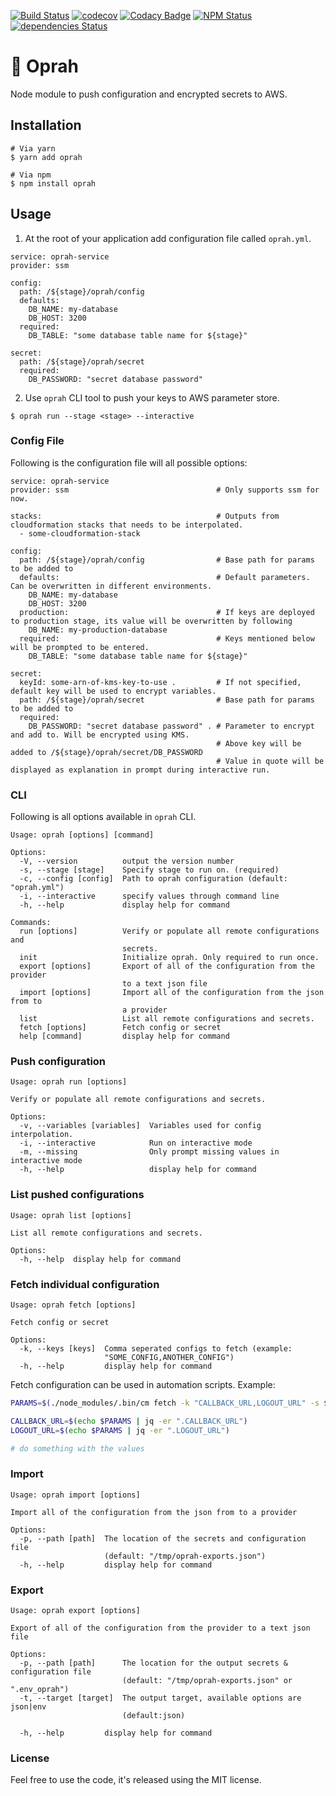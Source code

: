 [![Build Status][github-actions-image]][github-actions-url]
[![codecov](https://codecov.io/gh/ACloudGuru/oprah/branch/master/graph/badge.svg)](https://codecov.io/gh/ACloudGuru/oprah)
[![Codacy Badge][codacy-image]][codacy-url]
[![NPM Status][npm-image]][npm-url]
[![dependencies Status][dependencies-image]][dependencies-url]


# 🐝 Oprah

Node module to push configuration and encrypted secrets to AWS.

## Installation

```
# Via yarn
$ yarn add oprah

# Via npm
$ npm install oprah
```

## Usage

1. At the root of your application add configuration file called `oprah.yml`.

```
service: oprah-service
provider: ssm

config:
  path: /${stage}/oprah/config
  defaults:
    DB_NAME: my-database
    DB_HOST: 3200
  required:
    DB_TABLE: "some database table name for ${stage}"

secret:
  path: /${stage}/oprah/secret
  required:
    DB_PASSWORD: "secret database password"
```

2. Use `oprah` CLI tool to push your keys to AWS parameter store.

```
$ oprah run --stage <stage> --interactive
```

### Config File

Following is the configuration file will all possible options:


```
service: oprah-service
provider: ssm                                 # Only supports ssm for now.

stacks:                                       # Outputs from cloudformation stacks that needs to be interpolated.
  - some-cloudformation-stack

config:
  path: /${stage}/oprah/config                # Base path for params to be added to
  defaults:                                   # Default parameters. Can be overwritten in different environments.
    DB_NAME: my-database
    DB_HOST: 3200
  production:                                 # If keys are deployed to production stage, its value will be overwritten by following
    DB_NAME: my-production-database
  required:                                   # Keys mentioned below will be prompted to be entered.
    DB_TABLE: "some database table name for ${stage}"

secret:
  keyId: some-arn-of-kms-key-to-use .         # If not specified, default key will be used to encrypt variables.
  path: /${stage}/oprah/secret                # Base path for params to be added to
  required:
    DB_PASSWORD: "secret database password" . # Parameter to encrypt and add to. Will be encrypted using KMS.
                                              # Above key will be added to /${stage}/oprah/secret/DB_PASSWORD
                                              # Value in quote will be displayed as explanation in prompt during interactive run.
```

### CLI

Following is all options available in `oprah` CLI.

```
Usage: oprah [options] [command]

Options:
  -V, --version          output the version number
  -s, --stage [stage]    Specify stage to run on. (required)
  -c, --config [config]  Path to oprah configuration (default: "oprah.yml")
  -i, --interactive      specify values through command line
  -h, --help             display help for command

Commands:
  run [options]          Verify or populate all remote configurations and
                         secrets.
  init                   Initialize oprah. Only required to run once.
  export [options]       Export of all of the configuration from the provider
                         to a text json file
  import [options]       Import all of the configuration from the json from to
                         a provider
  list                   List all remote configurations and secrets.
  fetch [options]        Fetch config or secret
  help [command]         display help for command
```

### Push configuration

```
Usage: oprah run [options]

Verify or populate all remote configurations and secrets.

Options:
  -v, --variables [variables]  Variables used for config interpolation.
  -i, --interactive            Run on interactive mode
  -m, --missing                Only prompt missing values in interactive mode
  -h, --help                   display help for command
```

### List pushed configurations

```
Usage: oprah list [options]

List all remote configurations and secrets.

Options:
  -h, --help  display help for command
```

### Fetch individual configuration

```
Usage: oprah fetch [options]

Fetch config or secret

Options:
  -k, --keys [keys]  Comma seperated configs to fetch (example:
                     "SOME_CONFIG,ANOTHER_CONFIG")
  -h, --help         display help for command
```

Fetch configuration can be used in automation scripts. Example:

```bash
PARAMS=$(./node_modules/.bin/cm fetch -k "CALLBACK_URL,LOGOUT_URL" -s $STAGE)

CALLBACK_URL=$(echo $PARAMS | jq -er ".CALLBACK_URL")
LOGOUT_URL=$(echo $PARAMS | jq -er ".LOGOUT_URL")

# do something with the values
```

### Import

```
Usage: oprah import [options]

Import all of the configuration from the json from to a provider

Options:
  -p, --path [path]  The location of the secrets and configuration file
                     (default: "/tmp/oprah-exports.json")
  -h, --help         display help for command
```

### Export

```
Usage: oprah export [options]

Export of all of the configuration from the provider to a text json file

Options:
  -p, --path [path]      The location for the output secrets & configuration file
                         (default: "/tmp/oprah-exports.json" or ".env_oprah")
  -t, --target [target]  The output target, available options are json|env
                         (default:json)

  -h, --help         display help for command
```

### License

Feel free to use the code, it's released using the MIT license.

[github-actions-image]: https://github.com/acloudguru/oprah/actions/workflows/publish.yml/badge.svg
[github-actions-url]: https://github.com/ACloudGuru/oprah/actions/workflows/publish.yml
[dependencies-image]:https://david-dm.org/ACloudGuru/oprah/status.svg
[dependencies-url]:https://david-dm.org/ACloudGuru/oprah
[npm-image]:https://img.shields.io/npm/v/oprah.svg
[npm-url]:https://www.npmjs.com/package/oprah
[codacy-image]:https://api.codacy.com/project/badge/Grade/6464d14b26214357ba838d2cdbdfcb8e
[codacy-url]:https://www.codacy.com/app/subash.adhikari/oprah?utm_source=github.com&amp;utm_medium=referral&amp;utm_content=ACloudGuru/oprah&amp;utm_campaign=Badge_Grade

